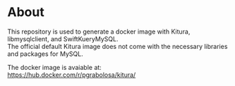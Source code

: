 # About

This repository is used to generate a docker image with Kitura, libmysqlclient, and SwiftKueryMySQL.  
The official default Kitura image does not come with the necessary libraries and packages for MySQL.

The docker image is avaiable at: https://hub.docker.com/r/pgrabolosa/kitura/
